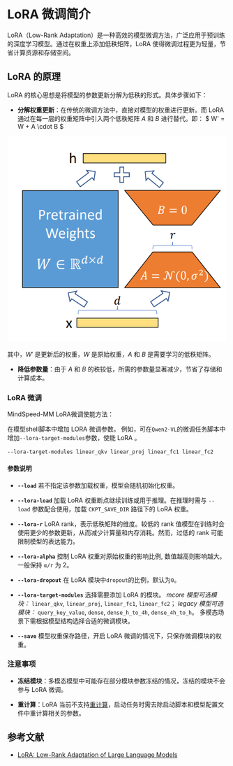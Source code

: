 # LoRA 微调简介

LoRA（Low-Rank Adaptation）是一种高效的模型微调方法，广泛应用于预训练的深度学习模型。通过在权重上添加低秩矩阵，LoRA 使得微调过程更为轻量，节省计算资源和存储空间。

## LoRA 的原理

LoRA 的核心思想是将模型的参数更新分解为低秩的形式。具体步骤如下：

- **分解权重更新**：在传统的微调方法中，直接对模型的权重进行更新。而 LoRA 通过在每一层的权重矩阵中引入两个低秩矩阵 $A$ 和 $B$ 进行替代。即：
$
W' = W + A \cdot B
$

![alt text](../../sources/images/lora_finetune/lora_model.png)

   其中，$W'$ 是更新后的权重，$W$ 是原始权重，$A$ 和 $B$ 是需要学习的低秩矩阵。

- **降低参数量**：由于 $A$ 和 $B$ 的秩较低，所需的参数量显著减少，节省了存储和计算成本。

### LoRA 微调

MindSpeed-MM LoRA微调使能方法：

在模型shell脚本中增加 LORA 微调参数。
例如，可在`Qwen2-VL`的微调任务脚本中增加`--lora-target-modules`参数，使能 LoRA 。
```
--lora-target-modules linear_qkv linear_proj linear_fc1 linear_fc2
```

#### 参数说明
- **`--load`**
  若不指定该参数加载权重，模型会随机初始化权重。

- **`--lora-load`**
  加载 LoRA 权重断点继续训练或用于推理。在推理时需与 `--load` 参数配合使用，加载 `CKPT_SAVE_DIR` 路径下的 LoRA 权重。

- **`--lora-r`**
  LoRA rank，表示低秩矩阵的维度。较低的 rank 值模型在训练时会使用更少的参数更新，从而减少计算量和内存消耗。然而，过低的 rank 可能限制模型的表达能力。

- **`--lora-alpha`**
  控制 LoRA 权重对原始权重的影响比例, 数值越高则影响越大。一般保持 `α/r` 为 2。

- **`--lora-dropout`**
  在 LoRA 模块中`dropout`的比例，默认为`0`。

- **`--lora-target-modules`**
  选择需要添加 LoRA 的模块。
  *mcore 模型可选模块：* `linear_qkv`, `linear_proj`, `linear_fc1`, `linear_fc2`；
  *legacy 模型可选模块：* `query_key_value`, `dense`, `dense_h_to_4h`, `dense_4h_to_h`。
  多模态场景下需根据模型结构选择合适的微调模块。

- **`--save`**
  模型权重保存路径，开启 LoRA 微调的情况下，只保存微调模块的权重。


### 注意事项

- **冻结模块**：多模态模型中可能存在部分模块参数冻结的情况，冻结的模块不会参与 LoRA 微调。

- **重计算**：LoRA 当前不支持[重计算](https://gitee.com/ascend/MindSpeed/blob/master/docs/features/recomputation.md)，启动任务时需去除启动脚本和模型配置文件中重计算相关的参数。

## 参考文献

- [LoRA: Low-Rank Adaptation of Large Language Models](https://arxiv.org/abs/2106.09685)